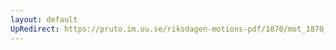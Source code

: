 ```yaml
---
layout: default
UpRedirect: https://pruto.im.uu.se/riksdagen-motions-pdf/1870/mot_1870__ak__6/mot_1870__ak__6-004.pdf
---
```

